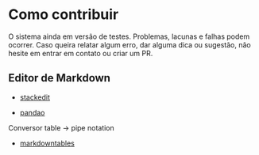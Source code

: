 # Como contribuir

O sistema ainda em versão de testes. Problemas, lacunas e falhas podem ocorrer. Caso queira relatar algum erro, dar alguma dica ou sugestão, não hesite em entrar em contato ou criar um PR.

## Editor de Markdown

- [stackedit](https://stackedit.io/app#)

- [pandao](https://pandao.github.io/editor.md/en.html)

Conversor table -> pipe notation

- [markdowntables](https://jmalarcon.github.io/markdowntables/)
